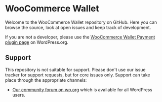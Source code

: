 # WooCommerce Wallet

Welcome to the WooCommerce Wallet repository on GitHub. Here you can browse the source, look at open issues and keep track of development.

If you are not a developer, please use the [WooCommerce Wallet Payment plugin page](https://wordpress.org/plugins/woo-wallet-payment/) on WordPress.org.

## Support
This repository is not suitable for support. Please don't use our issue tracker for support requests, but for core issues only. Support can take place through the appropriate channels:

* [Our community forum on wp.org](https://wordpress.org/support/plugin/woo-wallet-payment) which is available for all WordPress users.
